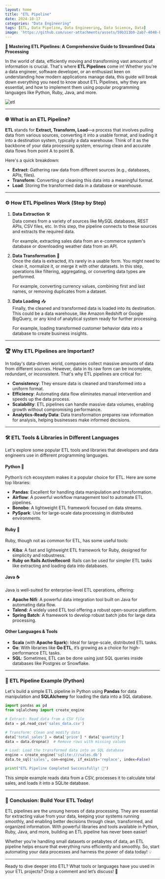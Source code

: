 ```yaml
---
layout: home
title: "ETL Pipeline"
date: 2024-10-17
categories: "Data Engineering"
tags: [ETL, Data Pipeline, Data Engineering, Data Science, Data]
image: 'https://github.com/user-attachments/assets/59b313b9-2ab7-4048-b6a0-feb3f710ab7a'
---
```


**🚀 Mastering ETL Pipelines: A Comprehensive Guide to Streamlined Data Processing**  

In the world of data, efficiently moving and transforming vast amounts of information is crucial. That's where **ETL Pipelines** come in! Whether you're a data engineer, software developer, or an enthusiast keen on understanding how modern applications manage data, this guide will break down everything you need to know about ETL Pipelines, why they are essential, and how to implement them using popular programming languages like Python, Ruby, Java, and more.

![etl](https://github.com/user-attachments/assets/59b313b9-2ab7-4048-b6a0-feb3f710ab7a)

---

### 🌐 **What is an ETL Pipeline?**

**ETL** stands for **Extract, Transform, Load**—a process that involves pulling data from various sources, converting it into a usable format, and loading it into a destination system, typically a data warehouse. Think of it as the backbone of your data processing system, ensuring clean and accurate data flows from point A to point B.

Here's a quick breakdown:
- **Extract**: Gathering raw data from different sources (e.g., databases, APIs, files).
- **Transform**: Converting or cleaning this data into a meaningful format.
- **Load**: Storing the transformed data in a database or warehouse.

---

### ⚙️ **How ETL Pipelines Work (Step by Step)**

1. **Data Extraction** 🛠️  
   Data comes from a variety of sources like MySQL databases, REST APIs, CSV files, etc. In this step, the pipeline connects to these sources and extracts the required data.  
   
   For example, extracting sales data from an e-commerce system's database or downloading weather data from an API.

2. **Data Transformation** 🔄  
   Once the data is extracted, it’s rarely in a usable form. You might need to clean it, normalize it, or merge it with other datasets. In this step, operations like filtering, aggregating, or converting data types are performed.  
   
   For example, converting currency values, combining first and last names, or removing duplicates from a dataset.

3. **Data Loading** 📥  
   Finally, the cleaned and transformed data is loaded into its destination. This could be a data warehouse, like Amazon Redshift or Google BigQuery, or any kind of analytical system ready for further processing.  
   
   For example, loading transformed customer behavior data into a database to create business insights.

---

### 🏆 **Why ETL Pipelines are Important?**

In today's data-driven world, companies collect massive amounts of data from different sources. However, data in its raw form can be incomplete, redundant, or inconsistent. That's why ETL pipelines are critical for:

- **Consistency**: They ensure data is cleaned and transformed into a uniform format.
- **Efficiency**: Automating data flow eliminates manual intervention and speeds up the data process.
- **Scalability**: ETL pipelines can handle massive data volumes, enabling growth without compromising performance.
- **Analytics-Ready Data**: Data transformation prepares raw information for analysis, helping businesses make informed decisions.

---

### 🛠️ **ETL Tools & Libraries in Different Languages**

Let's explore some popular ETL tools and libraries that developers and data engineers use in different programming languages.

#### **Python** 🐍
Python’s rich ecosystem makes it a popular choice for ETL. Here are some top libraries:
- **Pandas**: Excellent for handling data manipulation and transformation.
- **Airflow**: A powerful workflow management tool to automate ETL pipelines.
- **Bonobo**: A lightweight ETL framework focused on data streams.
- **PySpark**: Use for large-scale data processing in distributed environments.

#### **Ruby** 💎
Ruby, though not as common for ETL, has some useful tools:
- **Kiba**: A fast and lightweight ETL framework for Ruby, designed for simplicity and robustness.
- **Ruby on Rails ActiveRecord**: Rails can be used for simpler ETL tasks like extracting and loading data into databases.

#### **Java** ☕
Java is well-suited for enterprise-level ETL operations, offering:
- **Apache Nifi**: A powerful data integration tool built on Java for automating data flow.
- **Talend**: A widely used ETL tool offering a robust open-source platform.
- **Spring Batch**: A framework to develop robust batch jobs for large data processing.

#### **Other Languages & Tools**
- **Scala** (with **Apache Spark**): Ideal for large-scale, distributed ETL tasks.
- **Go**: With libraries like **Go ETL**, it’s growing as a choice for high-performance ETL tasks.
- **SQL**: Sometimes, ETL can be done using just SQL queries inside databases like Postgres or Snowflake.

---

### 🚀 **ETL Pipeline Example (Python)**

Let's build a simple ETL pipeline in Python using **Pandas** for data manipulation and **SQLAlchemy** for loading the data into a SQL database.

```python
import pandas as pd
from sqlalchemy import create_engine

# Extract: Read data from a CSV file
data = pd.read_csv('sales_data.csv')

# Transform: Clean and modify data
data['total_sales'] = data['price'] * data['quantity']
data = data.dropna()  # Remove rows with missing values

# Load: Load the transformed data into an SQL database
engine = create_engine('sqlite:///sales.db')
data.to_sql('sales', con=engine, if_exists='replace', index=False)

print("ETL Pipeline Completed Successfully! 🚀")
```

This simple example reads data from a CSV, processes it to calculate total sales, and loads it into a SQLite database.

---

### 📝 **Conclusion: Build Your ETL Today!**

ETL pipelines are the unsung heroes of data processing. They are essential for extracting value from your data, keeping your systems running smoothly, and enabling better decisions through clean, transformed, and organized information. With powerful libraries and tools available in Python, Ruby, Java, and more, building an ETL pipeline has never been easier!

Whether you’re handling small datasets or petabytes of data, an ETL pipeline helps ensure that everything runs efficiently and smoothly. So, start automating your data processes and harness the power of data today! 💡

---

Ready to dive deeper into ETL? What tools or languages have you used in your ETL projects? Drop a comment and let’s discuss! 💬
